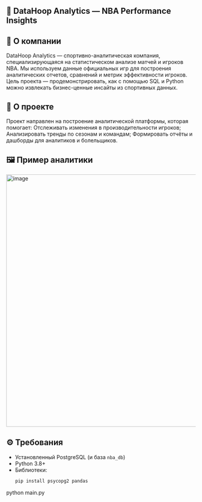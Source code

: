 ## 🏀 DataHoop Analytics — NBA Performance Insights


## 📌 О компании
DataHoop Analytics — спортивно-аналитическая компания, специализирующаяся на статистическом анализе матчей и игроков NBA.
Мы используем данные официальных игр для построения аналитических отчетов, сравнений и метрик эффективности игроков.
Цель проекта — продемонстрировать, как с помощью SQL и Python можно извлекать бизнес-ценные инсайты из спортивных данных.

## 🎯 О проекте
Проект направлен на построение аналитической платформы, которая помогает:
Отслеживать изменения в производительности игроков;
Анализировать тренды по сезонам и командам;
Формировать отчёты и дашборды для аналитиков и болельщиков.

## 🖼️ Пример аналитики
<img width="652" height="669" alt="image" src="https://github.com/user-attachments/assets/0c41bb32-9bff-422b-b84e-979d2b1af04c" />

## ⚙️ Требования
- Установленный PostgreSQL (и база `nba_db`)
- Python 3.8+
- Библиотеки:
  ```bash
  pip install psycopg2 pandas

python main.py

